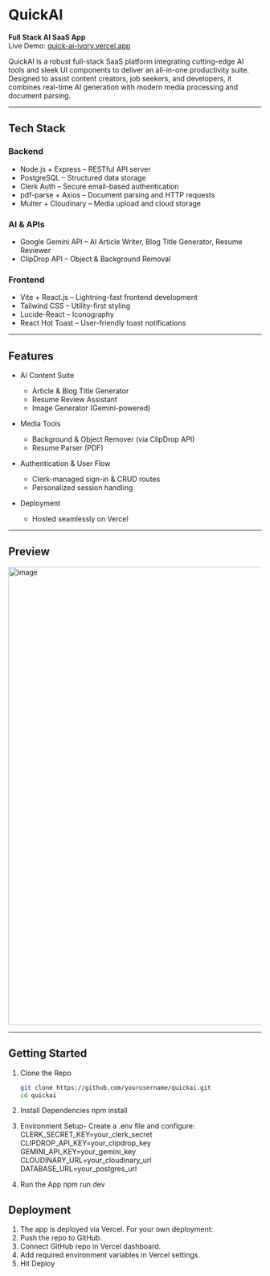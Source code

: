 # QuickAI

**Full Stack AI SaaS App**  
Live Demo: [quick-ai-ivory.vercel.app](https://quick-ai-ivory.vercel.app)


QuickAI is a robust full-stack SaaS platform integrating cutting-edge AI tools and sleek UI components to deliver an all-in-one productivity suite. Designed to assist content creators, job seekers, and developers, it combines real-time AI generation with modern media processing and document parsing.

---

## Tech Stack

### Backend
- Node.js + Express – RESTful API server
- PostgreSQL – Structured data storage
- Clerk Auth – Secure email-based authentication
- pdf-parse + Axios – Document parsing and HTTP requests
- Multer + Cloudinary – Media upload and cloud storage

### AI & APIs
- Google Gemini API – AI Article Writer, Blog Title Generator, Resume Reviewer
- ClipDrop API – Object & Background Removal

### Frontend
- Vite + React.js – Lightning-fast frontend development
- Tailwind CSS – Utility-first styling
- Lucide-React – Iconography
- React Hot Toast – User-friendly toast notifications

---

## Features

- AI Content Suite
  - Article & Blog Title Generator
  - Resume Review Assistant
  - Image Generator (Gemini-powered)

- Media Tools
  - Background & Object Remover (via ClipDrop API)
  - Resume Parser (PDF)

- Authentication & User Flow
  - Clerk-managed sign-in & CRUD routes
  - Personalized session handling

- Deployment
  - Hosted seamlessly on Vercel

---

## Preview


<img width="1899" height="909" alt="image" src="https://github.com/user-attachments/assets/e1225c90-05a6-4b83-9dd4-bdbcec930ca0" />

---

## Getting Started

1. Clone the Repo
   ```bash
   git clone https://github.com/yourusername/quickai.git
   cd quickai
   
2. Install Dependencies
   npm install
   
3. Environment Setup-
  Create a .env file and configure:
  CLERK_SECRET_KEY=your_clerk_secret
  CLIPDROP_API_KEY=your_clipdrop_key
  GEMINI_API_KEY=your_gemini_key
  CLOUDINARY_URL=your_cloudinary_url
  DATABASE_URL=your_postgres_url

4. Run the App
   npm run dev

## Deployment
  1. The app is deployed via Vercel. For your own deployment:
  2. Push the repo to GitHub.
  3. Connect GitHub repo in Vercel dashboard.
  4. Add required environment variables in Vercel settings.
  5. Hit Deploy
